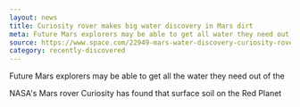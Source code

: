 ```yaml
---
layout: news
title: Curiosity rover makes big water discovery in Mars dirt
meta: Future Mars explorers may be able to get all water they need out of
source: https://www.space.com/22949-mars-water-discovery-curiosity-rover.html
category: recently-discovered
---
```


Future Mars explorers may be able to get all the water they need out of the

NASA's Mars rover Curiosity has found that surface soil on the Red Planet
